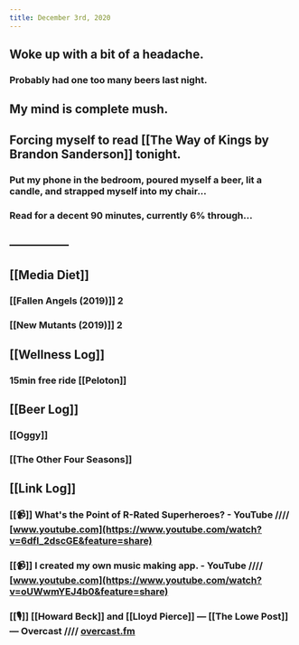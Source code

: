 ```yaml
---
title: December 3rd, 2020
---
```


## Woke up with a bit of a headache. 
### Probably had one too many beers last night. 

## My mind is complete mush. 

## Forcing myself to read [[The Way of Kings by Brandon Sanderson]] tonight.
### Put my phone in the bedroom, poured myself a beer, lit a candle, and strapped myself into my chair...

### Read for a decent 90 minutes, currently 6% through...

## —————

## [[Media Diet]]
### [[Fallen Angels (2019)]] 2

### [[New Mutants (2019)]] 2

## [[Wellness Log]]
### 15min free ride [[Peloton]]

## [[Beer Log]]
### [[Oggy]]

### [[The Other Four Seasons]]

## [[Link Log]]
### [[📹]] What's the Point of R-Rated Superheroes? - YouTube //// [www.youtube.com](https://www.youtube.com/watch?v=6dfI_2dscGE&feature=share)

### [[📹]] I created my own music making app. - YouTube //// [www.youtube.com](https://www.youtube.com/watch?v=oUWwmYEJ4b0&feature=share)

### [[🎙]] [[Howard Beck]] and [[Lloyd Pierce]] — [[The Lowe Post]] — Overcast //// [overcast.fm](https://overcast.fm/+d1tjTr-Vo)
